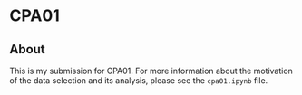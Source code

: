 # CPA01

## About

This is my submission for CPA01. For more information about the motivation of the data selection and its analysis, please see the `cpa01.ipynb` file.